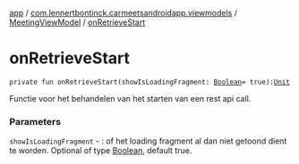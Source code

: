 [app](../../index.md) / [com.lennertbontinck.carmeetsandroidapp.viewmodels](../index.md) / [MeetingViewModel](index.md) / [onRetrieveStart](./on-retrieve-start.md)

# onRetrieveStart

`private fun onRetrieveStart(showIsLoadingFragment: `[`Boolean`](https://kotlinlang.org/api/latest/jvm/stdlib/kotlin/-boolean/index.html)` = true): `[`Unit`](https://kotlinlang.org/api/latest/jvm/stdlib/kotlin/-unit/index.html)

Functie voor het behandelen van het starten van een rest api call.

### Parameters

`showIsLoadingFragment` - : of het loading fragment al dan niet getoond dient te worden. Optional of type [Boolean](https://kotlinlang.org/api/latest/jvm/stdlib/kotlin/-boolean/index.html), default true.